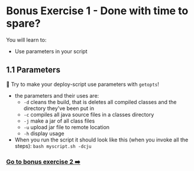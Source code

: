 # Bonus Exercise 1 - Done with time to spare?

You will learn to:

  - Use parameters in your script

## 1.1 Parameters

:book: Try to make your deploy-script use parameters with `getopts`! 
- the parameters and their uses are: 
  - `-d` cleans the build, that is deletes all compiled classes and the directory they've been put in
  - `-c` compiles all java source files in a classes directory
  - `-j` make a jar of all class files
  - `-u` upload jar file to remote location
  - `-h` display usage
- When you run the script it should look like this (when you invoke all the steps): 
`bash myscript.sh -dcju`

### [Go to bonus exercise 2 :arrow_right:](./bonus-2.md)
